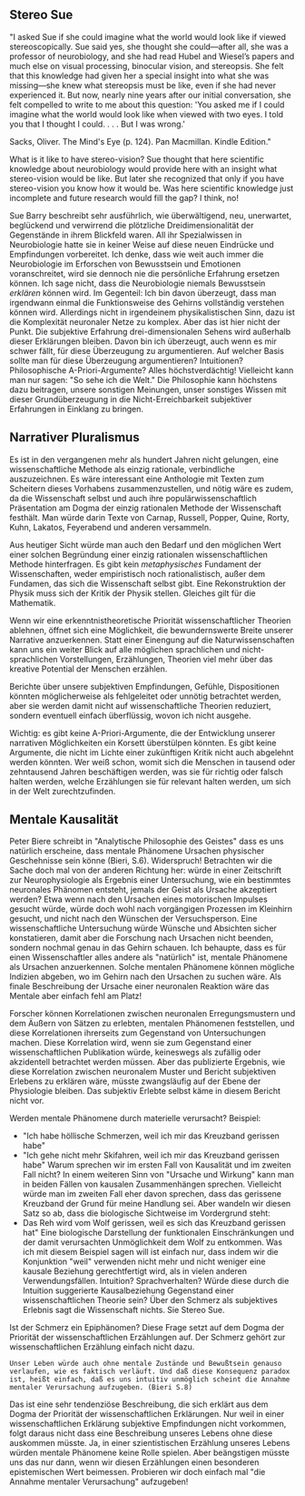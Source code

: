 ## Stereo Sue

"I asked Sue if she could imagine what the world would look like if viewed stereoscopically. Sue said yes, she thought she could—after all, she was a professor of neurobiology, and she had read Hubel and Wiesel’s papers and much else on visual processing, binocular vision, and stereopsis. She felt that this knowledge had given her a special insight into what she was missing—she knew what stereopsis must be like, even if she had never experienced it. But now, nearly nine years after our initial conversation, she felt compelled to write to me about this question: 'You asked me if I could imagine what the world would look like when viewed with two eyes. I told you that I thought I could. . . . But I was wrong.'

Sacks, Oliver. The Mind's Eye (p. 124). Pan Macmillan. Kindle Edition."

What is it like to have stereo-vision? Sue thought that here scientific knowledge about neurobiology would provide here with an insight what stereo-vision would be like. But later she recognized that only if you have stereo-vision you know how it would be.
Was here scientific knowledge just incomplete and future research would fill the gap? I think, no!

Sue Barry beschreibt sehr ausführlich, wie überwältigend, neu, unerwartet, beglückend und verwirrend die plötzliche Dreidimensionalität der Gegenstände in ihrem Blickfeld waren. All ihr Spezialwissen in Neurobiologie hatte sie in keiner Weise auf diese neuen Eindrücke und Empfindungen vorbereitet. Ich denke, dass wie weit auch immer die Neurobiologie im Erforschen von Bewusstsein und Emotionen voranschreitet, wird sie dennoch nie die persönliche Erfahrung ersetzen können. Ich sage nicht, dass die Neurobiologie niemals Bewusstsein _erklären_ können wird. Im Gegenteil: Ich bin davon überzeugt, dass man irgendwann einmal die Funktionsweise des Gehirns vollständig verstehen können wird. Allerdings nicht in irgendeinem physikalistischen Sinn, dazu ist die Komplexität neuronaler Netze zu komplex. Aber das ist hier nicht der Punkt. Die subjektive Erfahrung drei-dimensionalen Sehens wird außerhalb dieser Erklärungen bleiben. Davon bin ich überzeugt, auch wenn es mir schwer fällt, für diese Überzeugung zu argumentieren. Auf welcher Basis sollte man für diese Überzeugung argumentieren? Intuitionen? Philosophische A-Priori-Argumente? Alles höchstverdächtig! Vielleicht kann man nur sagen: "So sehe ich die Welt." Die Philosophie kann höchstens dazu beitragen, unsere sonstigen Meinungen, unser sonstiges Wissen mit dieser Grundüberzeugung in die Nicht-Erreichbarkeit subjektiver Erfahrungen in Einklang zu bringen.

## Narrativer Pluralismus
Es ist in den vergangenen mehr als hundert Jahren nicht gelungen, eine wissenschaftliche Methode als einzig rationale, verbindliche auszuzeichnen. Es wäre interessant eine Anthologie mit Texten zum Scheitern dieses Vorhabens zusammenzustellen, und nötig wäre es zudem, da die Wissenschaft selbst und auch ihre populärwissenschaftlich Präsentation am Dogma der einzig rationalen Methode der Wissenschaft festhält. Man würde darin Texte von Carnap, Russell, Popper, Quine, Rorty, Kuhn, Lakatos, Feyerabend und anderen versammeln.

Aus heutiger Sicht würde man auch den Bedarf und den möglichen Wert einer solchen Begründung einer einzig rationalen wissenschaftlichen Methode hinterfragen. Es gibt kein _metaphysisches_ Fundament der Wissenschaften, weder empiristisch noch rationalistisch, außer dem Fundamen, das sich die Wissenschaft selbst gibt. Eine Rekonstruktion der Physik muss sich der Kritik der Physik stellen. Gleiches gilt für die Mathematik. 

Wenn wir eine erkenntnistheoretische Priorität wissenschaftlicher Theorien ablehnen, öffnet sich eine Möglichkeit, die bewundernswerte Breite unserer Narrative anzuerkennen. Statt einer Einengung auf die Naturwissenschaften kann uns ein weiter Blick auf alle möglichen sprachlichen und nicht-sprachlichen Vorstellungen, Erzählungen, Theorien viel mehr über das kreative Potential der Menschen erzählen.

Berichte über unsere subjektiven Empfindungen, Gefühle, Dispositionen könnten möglicherweise als fehlgeleitet oder unnötig betrachtet werden, aber sie werden damit nicht auf wissenschaftliche Theorien reduziert, sondern eventuell einfach überflüssig, wovon ich nicht ausgehe.

Wichtig: es gibt keine A-Priori-Argumente, die der Entwicklung unserer narrativen Möglichkeiten ein Korsett überstülpen könnten. Es gibt keine Argumente, die nicht im Lichte einer zukünftigen Kritik nicht auch abgelehnt werden könnten. Wer weiß schon, womit sich die Menschen in tausend oder zehntausend Jahren beschäftigen werden, was sie für richtig oder falsch halten werden, welche Erzählungen sie für relevant halten werden, um sich in der Welt zurechtzufinden.

## Mentale Kausalität
Peter Biere schreibt in "Analytische Philosophie des Geistes" dass es uns natürlich erscheine, dass mentale Phänomene Ursachen physischer Geschehnisse sein könne (Bieri, S.6). Widerspruch! Betrachten wir die Sache doch mal von der anderen Richtung her: würde in einer Zeitschrift zur Neurophysiologie als Ergebnis einer Untersuchung, wie ein bestimmtes neuronales Phänomen entsteht, jemals der Geist als Ursache akzeptiert werden? Etwa wenn nach den Ursachen eines motorischen Impulses gesucht würde, würde doch wohl nach vorgängigen Prozessen im Kleinhirn gesucht, und nicht nach den Wünschen der Versuchsperson. Eine wissenschaftliche Untersuchung würde Wünsche und Absichten sicher konstatieren, damit aber die Forschung nach Ursachen nicht beenden, sondern nochmal genau in das Gehirn schauen. Ich behaupte, dass es für einen Wissenschaftler alles andere als "natürlich" ist, mentale Phänomene als Ursachen anzuerkennen. Solche mentalen Phänomene können mögliche Indizien abgeben, wo im Gehirn nach den Ursachen zu suchen wäre. Als finale Beschreibung der Ursache einer neuronalen Reaktion wäre das Mentale aber einfach fehl am Platz!

Forscher können Korrelationen zwischen neuronalen Erregungsmustern und dem Äußern von Sätzen zu erlebten, mentalen Phänomenen feststellen, und diese Korrelationen ihrerseits zum Gegenstand von Untersuchungen machen. Diese Korrelation wird, wenn sie zum Gegenstand einer wissenschaftlichen Publikation würde, keineswegs als zufällig oder akzidentell betrachtet werden müssen. Aber das publizierte Ergebnis, wie diese Korrelation zwischen neuronalem Muster und Bericht subjektiven Erlebens zu erklären wäre, müsste zwangsläufig auf der Ebene der Physiologie bleiben. Das subjektiv Erlebte selbst käme in diesem Bericht nicht vor. 

Werden mentale Phänomene durch materielle verursacht? Beispiel: 
- "Ich habe höllische Schmerzen, weil ich mir das Kreuzband gerissen habe"
- "Ich gehe nicht mehr Skifahren, weil ich mir das Kreuzband gerissen habe"
Warum sprechen wir im ersten Fall von Kausalität und im zweiten Fall nicht? In einem weiteren Sinn von "Ursache und Wirkung" kann man in beiden Fällen von kausalen Zusammenhängen sprechen. Vielleicht würde man im zweiten Fall eher davon sprechen, dass das gerissene Kreuzband der Grund für meine Handlung sei. Aber wandeln wir diesen Satz so ab, dass die biologische Sichtweise im Vordergrund steht:
- Das Reh wird vom Wolf gerissen, weil es sich das Kreuzband gerissen hat"
Eine biologische Darstellung der funktionalen Einschränkungen und der damit verursachten Unmöglichkeit dem Wolf zu entkommen.
Was ich mit diesem Beispiel sagen will ist einfach nur, dass indem wir die Konjunktion "weil" verwenden nicht mehr und nicht weniger eine kausale Beziehung gerechtfertigt wird, als in vielen anderen Verwendungsfällen. Intuition? Sprachverhalten? Würde diese durch die Intuition suggerierte  Kausalbeziehung Gegenstand einer wissenschaftlichen Theorie sein? Über den Schmerz als subjektives Erlebnis sagt die Wissenschaft nichts. Sie Stereo Sue.

Ist der Schmerz ein Epiphänomen? Diese Frage setzt auf dem Dogma der Priorität der wissenschaftlichen Erzählungen auf. Der Schmerz gehört zur wissenschaftlichen Erzählung einfach nicht dazu.

	Unser Leben würde auch ohne mentale Zustände und Bewußtsein genauso verlaufen, wie es faktisch verläuft. Und daß diese Konsequenz paradox ist, heißt einfach, daß es uns intuitiv unmöglich scheint die Annahme mentaler Verursachung aufzugeben. (Bieri S.8)

Das ist eine sehr tendenziöse Beschreibung, die sich erklärt aus dem Dogma der Priorität der wissenschaftlichen Erklärungen. Nur weil in einer wissenschaftlichen Erklärung subjektive Empfindungen nicht vorkommen, folgt daraus nicht dass eine Beschreibung unseres Lebens ohne diese auskommen müsste. Ja, in einer szientistischen Erzählung unseres Lebens würden mentale Phänomene keine Rolle spielen. Aber beängstigen müsste uns das nur dann, wenn wir diesen Erzählungen einen besonderen epistemischen Wert beimessen. Probieren wir doch einfach mal "die Annahme mentaler Verursachung" aufzugeben!